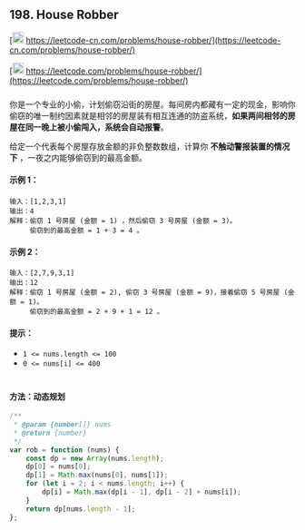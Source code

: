 ## 198. House Robber

[<img src="https://static.leetcode-cn.com/cn-mono-assets/production/assets/logo-dark-cn.c42314a8.svg" height="20" /> https://leetcode-cn.com/problems/house-robber/](https://leetcode-cn.com/problems/house-robber/)

[<img src="https://assets.leetcode.com/static_assets/public/webpack_bundles/images/logo-dark.e99485d9b.svg" height="20"/> https://leetcode.com/problems/house-robber/](https://leetcode.com/problems/house-robber/)

###

你是一个专业的小偷，计划偷窃沿街的房屋。每间房内都藏有一定的现金，影响你偷窃的唯一制约因素就是相邻的房屋装有相互连通的防盗系统，**如果两间相邻的房屋在同一晚上被小偷闯入，系统会自动报警**。

给定一个代表每个房屋存放金额的非负整数数组，计算你 **不触动警报装置的情况下** ，一夜之内能够偷窃到的最高金额。

#### 示例 1：

```
输入：[1,2,3,1]
输出：4
解释：偷窃 1 号房屋 (金额 = 1) ，然后偷窃 3 号房屋 (金额 = 3)。
     偷窃到的最高金额 = 1 + 3 = 4 。
```

#### 示例 2：

```
输入：[2,7,9,3,1]
输出：12
解释：偷窃 1 号房屋 (金额 = 2), 偷窃 3 号房屋 (金额 = 9)，接着偷窃 5 号房屋 (金额 = 1)。
     偷窃到的最高金额 = 2 + 9 + 1 = 12 。
```

#### 提示：

-   `1 <= nums.length <= 100`
-   `0 <= nums[i] <= 400`

#

#### 方法：动态规划

```js
/**
 * @param {number[]} nums
 * @return {number}
 */
var rob = function (nums) {
    const dp = new Array(nums.length);
    dp[0] = nums[0];
    dp[1] = Math.max(nums[0], nums[1]);
    for (let i = 2; i < nums.length; i++) {
        dp[i] = Math.max(dp[i - 1], dp[i - 2] + nums[i]);
    }
    return dp[nums.length - 1];
};
```
